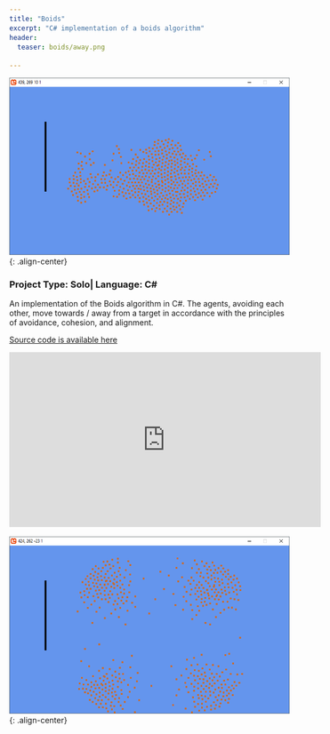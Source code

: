 ```yaml
---
title: "Boids"
excerpt: "C# implementation of a boids algorithm"
header:
  teaser: boids/away.png

---
```


![Action shot](/images/boids/towards.png){: .align-center}

### Project Type: Solo| Language: C#

An implementation of the Boids algorithm in C#. The agents, avoiding each other, move towards / away from a target in accordance with the principles of avoidance, cohesion, and alignment.

[Source code is available here](https://github.com/SamMurphy/Boids)

<iframe width="560" height="315" src="https://www.youtube.com/embed/XhMpOQrniso" frameborder="0" allowfullscreen></iframe>

![Action shot](/images/boids/away.png){: .align-center}
